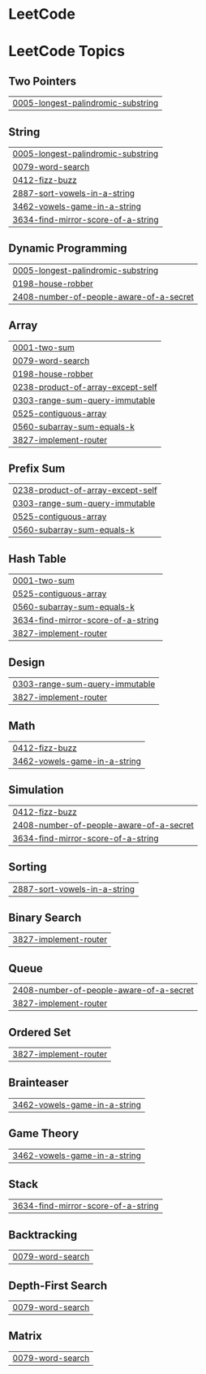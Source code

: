 # LeetCode
<!---LeetCode Topics Start-->
# LeetCode Topics
## Two Pointers
|  |
| ------- |
| [0005-longest-palindromic-substring](https://github.com/vishnukhare/LeetCode/tree/master/0005-longest-palindromic-substring) |
## String
|  |
| ------- |
| [0005-longest-palindromic-substring](https://github.com/vishnukhare/LeetCode/tree/master/0005-longest-palindromic-substring) |
| [0079-word-search](https://github.com/vishnukhare/LeetCode/tree/master/0079-word-search) |
| [0412-fizz-buzz](https://github.com/vishnukhare/LeetCode/tree/master/0412-fizz-buzz) |
| [2887-sort-vowels-in-a-string](https://github.com/vishnukhare/LeetCode/tree/master/2887-sort-vowels-in-a-string) |
| [3462-vowels-game-in-a-string](https://github.com/vishnukhare/LeetCode/tree/master/3462-vowels-game-in-a-string) |
| [3634-find-mirror-score-of-a-string](https://github.com/vishnukhare/LeetCode/tree/master/3634-find-mirror-score-of-a-string) |
## Dynamic Programming
|  |
| ------- |
| [0005-longest-palindromic-substring](https://github.com/vishnukhare/LeetCode/tree/master/0005-longest-palindromic-substring) |
| [0198-house-robber](https://github.com/vishnukhare/LeetCode/tree/master/0198-house-robber) |
| [2408-number-of-people-aware-of-a-secret](https://github.com/vishnukhare/LeetCode/tree/master/2408-number-of-people-aware-of-a-secret) |
## Array
|  |
| ------- |
| [0001-two-sum](https://github.com/vishnukhare/LeetCode/tree/master/0001-two-sum) |
| [0079-word-search](https://github.com/vishnukhare/LeetCode/tree/master/0079-word-search) |
| [0198-house-robber](https://github.com/vishnukhare/LeetCode/tree/master/0198-house-robber) |
| [0238-product-of-array-except-self](https://github.com/vishnukhare/LeetCode/tree/master/0238-product-of-array-except-self) |
| [0303-range-sum-query-immutable](https://github.com/vishnukhare/LeetCode/tree/master/0303-range-sum-query-immutable) |
| [0525-contiguous-array](https://github.com/vishnukhare/LeetCode/tree/master/0525-contiguous-array) |
| [0560-subarray-sum-equals-k](https://github.com/vishnukhare/LeetCode/tree/master/0560-subarray-sum-equals-k) |
| [3827-implement-router](https://github.com/vishnukhare/LeetCode/tree/master/3827-implement-router) |
## Prefix Sum
|  |
| ------- |
| [0238-product-of-array-except-self](https://github.com/vishnukhare/LeetCode/tree/master/0238-product-of-array-except-self) |
| [0303-range-sum-query-immutable](https://github.com/vishnukhare/LeetCode/tree/master/0303-range-sum-query-immutable) |
| [0525-contiguous-array](https://github.com/vishnukhare/LeetCode/tree/master/0525-contiguous-array) |
| [0560-subarray-sum-equals-k](https://github.com/vishnukhare/LeetCode/tree/master/0560-subarray-sum-equals-k) |
## Hash Table
|  |
| ------- |
| [0001-two-sum](https://github.com/vishnukhare/LeetCode/tree/master/0001-two-sum) |
| [0525-contiguous-array](https://github.com/vishnukhare/LeetCode/tree/master/0525-contiguous-array) |
| [0560-subarray-sum-equals-k](https://github.com/vishnukhare/LeetCode/tree/master/0560-subarray-sum-equals-k) |
| [3634-find-mirror-score-of-a-string](https://github.com/vishnukhare/LeetCode/tree/master/3634-find-mirror-score-of-a-string) |
| [3827-implement-router](https://github.com/vishnukhare/LeetCode/tree/master/3827-implement-router) |
## Design
|  |
| ------- |
| [0303-range-sum-query-immutable](https://github.com/vishnukhare/LeetCode/tree/master/0303-range-sum-query-immutable) |
| [3827-implement-router](https://github.com/vishnukhare/LeetCode/tree/master/3827-implement-router) |
## Math
|  |
| ------- |
| [0412-fizz-buzz](https://github.com/vishnukhare/LeetCode/tree/master/0412-fizz-buzz) |
| [3462-vowels-game-in-a-string](https://github.com/vishnukhare/LeetCode/tree/master/3462-vowels-game-in-a-string) |
## Simulation
|  |
| ------- |
| [0412-fizz-buzz](https://github.com/vishnukhare/LeetCode/tree/master/0412-fizz-buzz) |
| [2408-number-of-people-aware-of-a-secret](https://github.com/vishnukhare/LeetCode/tree/master/2408-number-of-people-aware-of-a-secret) |
| [3634-find-mirror-score-of-a-string](https://github.com/vishnukhare/LeetCode/tree/master/3634-find-mirror-score-of-a-string) |
## Sorting
|  |
| ------- |
| [2887-sort-vowels-in-a-string](https://github.com/vishnukhare/LeetCode/tree/master/2887-sort-vowels-in-a-string) |
## Binary Search
|  |
| ------- |
| [3827-implement-router](https://github.com/vishnukhare/LeetCode/tree/master/3827-implement-router) |
## Queue
|  |
| ------- |
| [2408-number-of-people-aware-of-a-secret](https://github.com/vishnukhare/LeetCode/tree/master/2408-number-of-people-aware-of-a-secret) |
| [3827-implement-router](https://github.com/vishnukhare/LeetCode/tree/master/3827-implement-router) |
## Ordered Set
|  |
| ------- |
| [3827-implement-router](https://github.com/vishnukhare/LeetCode/tree/master/3827-implement-router) |
## Brainteaser
|  |
| ------- |
| [3462-vowels-game-in-a-string](https://github.com/vishnukhare/LeetCode/tree/master/3462-vowels-game-in-a-string) |
## Game Theory
|  |
| ------- |
| [3462-vowels-game-in-a-string](https://github.com/vishnukhare/LeetCode/tree/master/3462-vowels-game-in-a-string) |
## Stack
|  |
| ------- |
| [3634-find-mirror-score-of-a-string](https://github.com/vishnukhare/LeetCode/tree/master/3634-find-mirror-score-of-a-string) |
## Backtracking
|  |
| ------- |
| [0079-word-search](https://github.com/vishnukhare/LeetCode/tree/master/0079-word-search) |
## Depth-First Search
|  |
| ------- |
| [0079-word-search](https://github.com/vishnukhare/LeetCode/tree/master/0079-word-search) |
## Matrix
|  |
| ------- |
| [0079-word-search](https://github.com/vishnukhare/LeetCode/tree/master/0079-word-search) |
<!---LeetCode Topics End-->